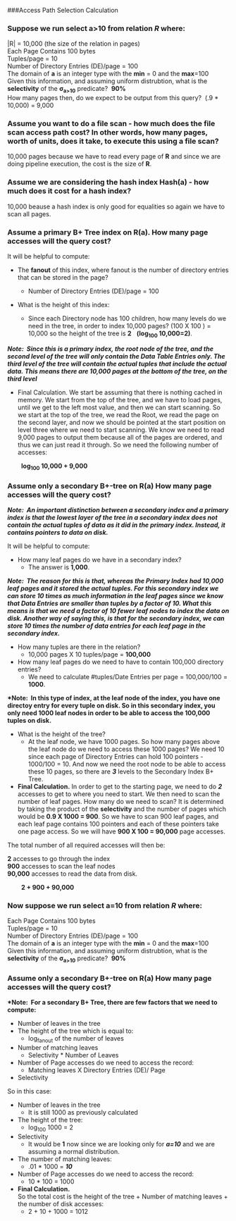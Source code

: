 ###Access Path Selection Calculation

### Suppose we run select a>10 from relation ***R*** where:


|R| = 10,000 (the size of the relation in pages)  
Each Page Contains 100 bytes  
Tuples/page = 10  
Number of Directory Entries (DE)/page = 100  
The domain of **a** is an integer type with the **min** = 0 and the **max**=100  
Given this information, and assuming uniform distrubtion, what is the **selectivity** of the **σ<sub>a>10** predicate?&nbsp;&nbsp;**90%**   
How many pages then, do we expect to be output from this query?&nbsp;&nbsp;(.9 * 10,000) = 9,000  

### Assume you want to do a file scan - how much does the file scan access path cost?  In other words, how many pages, worth of units, does it take, to execute this using a file scan?  
  
10,000 pages because we have to read every page of **R** and since we are doing pipeline execution, the cost is the size of **R**.  
  
### Assume we are considering the hash index **Hash(a)** - how much does it cost for a hash index?  
  
10,000 beause a hash index is only good for equalities so again we have to scan all pages.  
  
### Assume a primary B+ Tree index on R(a).  How many page accesses will the query cost?  
It will be helpful to compute:  
  
* The **fanout** of this index, where fanout is the number of directory entries that can be stored in the page?  
  * Number of Directory Entries (DE)/page = 100  

* What is the height of this index:  
  * Since each Directory node has 100 children, how many levels do we need in the tree, in order to index 10,000 pages?   (100&nbsp;X&nbsp;100&nbsp;) = 10,000 so the height of the tree is **2**&nbsp;&nbsp;&nbsp;**(log<sub>100</sub>&nbsp;10,000=2)**.  

__*Note: &nbsp;Since this is a primary index, the root node of the tree, and the second level of the tree will only contain the Data Table Entries only.  The third level of the tree will contain the actual tuples that include the actual data.&nbsp;This means there are 10,000 pages at the bottom of the tree, on the third level*__  
* Final Calculation. We start be assuming that there is nothing cached in memory.  We start from the top of the tree, and we have to load pages, until we get to the left most value, and then we can start scanning.  So we start at the top of the tree, we read the Root,  we read the page on the second layer, and now we should be pointed at the start position on level three where we need to start scanning.  We know we need to read 9,000 pages to output them because all of the pages are ordered, and thus we can just read it through. So we need the following number of accesses:  
  
&nbsp;&nbsp;&nbsp;&nbsp;&nbsp;&nbsp;&nbsp;&nbsp;**log<sub>100</sub>&nbsp;10,000 + 9,000**  
  

### Assume only a secondary B+-tree on R(a) How many page accesses will the query cost? 

__*Note: &nbsp;An important distinction between a secondary index and a primary index is that the lowest layer of the tree in a secondary index does not contain the actual tuples of data as it did in the primary index.  Instead, it contains pointers to data on disk.*__  
  
It will be helpful to compute:  

* How many leaf pages do we have in a secondary index?  
  *  The answer is __**1,000**__.  

__*Note: &nbsp;The reason for this is that, whereas the Primary Index had 10,000 leaf pages and it stored the actual tuples.  For this secondary index we can store 10 times as much information in the leaf pages since we know that Data Entries are smaller than tuples by a factor of 10.  What this means is that we need a factor of 10 fewer leaf nodes to index the data on disk.  Another way of saying this, is that for the secondary index, we can store 10 times the number of data entries for each leaf page in the secondary index.*__   
  
* How many tuples are there in the relation?  
  *  10,000 pages X 10 tuples/page = __**100,000**__   
* How many leaf pages do we need to have to contain 100,000 directory entries?  
  *  We need to calculate #tuples/Date Entries per page = 100,000/100 = __**1000**__.  
  
__*Note: &nbsp;In this type of index, at the leaf node of the index, you have one directoy entry for every tuple on disk.  So in this secondary index, you only need 1000 leaf nodes in order to be able to access the 100,000 tuples on disk.__  
* What is the height of the tree?  
  *  At the leaf node, we have 1000 pages.  So how many pages above the leaf node do we need to access these 1000 pages?  We need 10 since each page of Directory Entries can hold 100 pointers - 1000/100 = 10.  And now we need the root node to be able to access these 10 pages, so there are _**3**_ levels to the Secondary Index B+ Tree.  
* __**Final Calculation.**__  In order to get to the starting page, we need to do __*2*__ accesses to get to where you need to start.  We then need to scan the number of leaf pages.  How many do we need to scan?  It is determined by taking the product of the __**selectivity**__ and the number of pages which would be __**0.9 X 1000 = 900**__.  So we have to scan 900 leaf pages, and each leaf page contains 100 pointers and each of these pointers take one page access. So we will have __**900 X 100 = 90,000**__ page accesses.   

The total number of all required accesses will then be:  
  
   __**2**__ accesses to go through the index  
   __**900**__ accesses to scan the leaf nodes  
   __**90,000**__ accesses to read the data from disk.  
  
&nbsp;&nbsp;&nbsp;&nbsp;&nbsp;&nbsp;&nbsp;&nbsp;__**2 + 900 + 90,000**__  

### Now suppose we run select a=10 from relation ***R*** where:

Each Page Contains 100 bytes  
Tuples/page = 10  
Number of Directory Entries (DE)/page = 100  
The domain of **a** is an integer type with the **min** = 0 and the **max**=100  
Given this information, and assuming uniform distrubtion, what is the **selectivity** of the **σ<sub>a>10** predicate?&nbsp;&nbsp;**90%**

### Assume only a secondary B+-tree on R(a) How many page accesses will the query cost?  
  
__*Note: &nbsp;For a secondary B+ Tree, there are few factors that we need to compute:__  

* Number of leaves in the tree  
* The height of the tree which is equal to:  
   * log<sub>fanout</sub> of the number of leaves  
* Number of matching leaves 
  * Selectivity * Number of Leaves
* Number of Page accesses do we need to access the record:  
   *  Matching leaves X Directory Entries (DE)/ Page  
* Selectivity  
  
So in this case:  
* Number of leaves in the tree  
  * It is still 1000 as previously calculated
* The height of the tree:
  * log<sub>100</sub> 1000 = 2  
* Selectivity  
  * It would be **1** now since we are looking only for __*a=10*__  and we are assuming a normal distribution.   
* The number of matching leaves:  
   * .01 * 1000 = __*10*__  
* Number of Page accesses do we need to access the record:  
  * 10 * 100 = 1000  
* __**Final Calculation.**__  
So the total cost is the height of the tree + Number of matching leaves + the number of disk accesses:  
     * 2 + 10 + 1000 = 1012  
